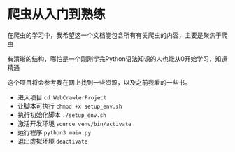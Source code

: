 # 爬虫从入门到熟练

在爬虫的学习中，我希望这一个文档能包含所有有关爬虫的内容，主要是聚焦于爬虫

有清晰的结构，哪怕是一个刚刚学完Python语法知识的人也能从0开始学习，知道精通

这个项目将会参考我在网上找到一些资源，以及之前我看的一些书。

- 进入项目
`cd WebCrawlerProject`
- 让脚本可执行 `chmod +x setup_env.sh`
- 执行初始化脚本 `./setup_env.sh` 
- 激活开发环境 `source venv/bin/activate`
- 运行程序 `python3 main.py`
- 退出虚拟环境 `deactivate`
